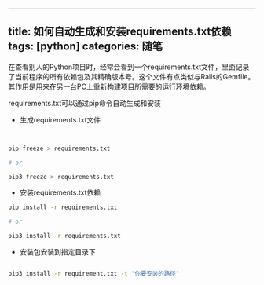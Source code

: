 
---
title: 如何自动生成和安装requirements.txt依赖
tags: [python]
categories: 随笔
---

在查看别人的Python项目时，经常会看到一个requirements.txt文件，里面记录了当前程序的所有依赖包及其精确版本号。这个文件有点类似与Rails的Gemfile。其作用是用来在另一台PC上重新构建项目所需要的运行环境依赖。

requirements.txt可以通过pip命令自动生成和安装


* 生成requirements.txt文件


```sh


pip freeze > requirements.txt

# or

pip3 freeze > requirements.txt

```


* 安装requirements.txt依赖

```sh
pip install -r requirements.txt

# or

pip3 install -r requirements.txt

```


* 安装包安装到指定目录下  



```sh

pip3 install -r requirement.txt -t '你要安装的路径'

```


